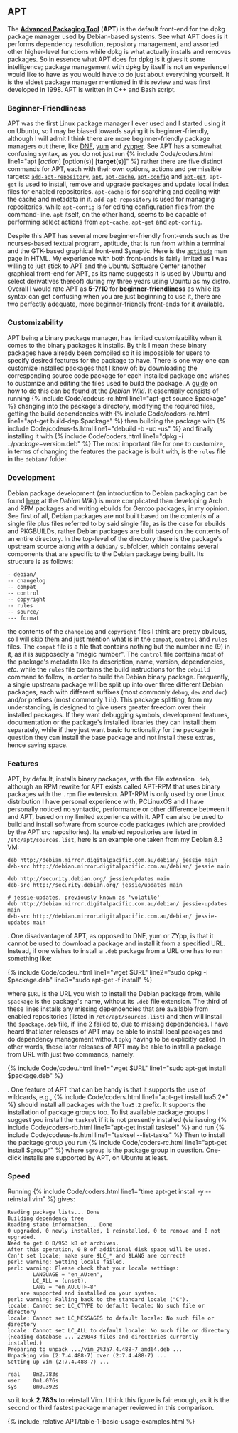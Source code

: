 ## APT
The [**Advanced Packaging Tool**](https://wiki.debian.org/Apt) (**APT**) is the default front-end for the dpkg package manager used by Debian-based systems. See what APT does is it performs dependency resolution, repository management, and assorted other higher-level functions while dpkg is what actually installs and removes packages. So in essence what APT does for dpkg is it gives it some intelligence; package management with dpkg by itself is not an experience I would like to have as you would have to do just about everything yourself. It is the eldest package manager mentioned in this review and was first developed in 1998. APT is written in C++ and Bash script.

### Beginner-Friendliness
APT was the first Linux package manager I ever used and I started using it on Ubuntu, so I may be biased towards saying it is beginner-friendly, although I will admit I think there are more beginner-friendly package managers out there, like [DNF](#dnf), [yum](#yum) and [zypper](#zypp). See APT has a somewhat confusing syntax, as you do not just run {% include Code/coders.html line1="apt [<i>action</i>] [option(s)] [<b>target</b>(<b>s</b>)]" %} rather there are five distinct commands for APT, each with their own options, actions and permissible targets: [`add-apt-repository`](/man/add-apt-repository.1.html), [`apt`](/man/apt.8.html), [`apt-cache`](/man/apt-cache.8.html), [`apt-config`](/man/apt-config.8.html) and [`apt-get`](/man/apt-get.8.html). `apt-get` is used to install, remove and upgrade packages and update local index files for enabled repositories. `apt-cache` is for searching and dealing with the cache and metadata in it. `add-apt-repository` is used for managing repositories, while `apt-config` is for editing configuration files from the command-line. `apt` itself, on the other hand, seems to be capable of performing select actions from `apt-cache`, `apt-get` and `apt-config`.

Despite this APT has several more beginner-friendly front-ends such as the ncurses-based textual program, aptitude, that is run from within a terminal and the GTK-based graphical front-end Synaptic. Here is the [`aptitude`](/man/aptitude.8.html) man page in HTML. My experience with both front-ends is fairly limited as I was willing to just stick to APT and the Ubuntu Software Center (another graphical front-end for APT, as its name suggests it is used by Ubuntu and select derivatives thereof) during my three years using Ubuntu as my distro. Overall I would rate APT as **5-7/10** for **beginner-friendliness** as while its syntax can get confusing when you are just beginning to use it, there are two perfectly adequate, more beginner-friendly front-ends for it available.

### Customizability
APT being a binary package manager, has limited customizability when it comes to the binary packages it installs. By this I mean these binary packages have already been compiled so it is impossible for users to specify desired features for the package to have. There is one way one can customize installed packages that I know of: by downloading the corresponding source code package for each installed package one wishes to customize and editing the files used to build the package. A [guide](https://wiki.debian.org/BuildingTutorial) on how to do this can be found at the *Debian Wiki*. It essentially consists of running {% include Code/codeus-rc.html line1="apt-get source $package" %} changing into the package's directory, modifying the required files, getting the build dependencies with {% include Code/coders-rc.html line1="apt-get build-dep $package" %} then building the package with {% include Code/codeus-fs.html line1="debuild -b -uc -us" %} and finally installing it with {% include Code/coders.html line1="dpkg -i ../$package-$version.deb" %} The most important file for one to customize, in terms of changing the features the package is built with, is the `rules` file in the `debian/` folder.

### Development
Debian package development (an introduction to Debian packaging can be found [here](https://wiki.debian.org/IntroDebianPackaging) at the *Debian Wiki*) is more complicated than developing Arch and RPM packages and writing ebuilds for Gentoo packages, in my opinion. See first of all, Debian packages are not built based on the contents of a single file plus files referred to by said single file, as is the case for ebuilds and PKGBUILDs, rather Debian packages are built based on the contents of an entire directory. In the top-level of the directory there is the package's upstream source along with a `debian/` subfolder, which contains several components that are specific to the Debian package being built. Its structure is as follows:

~~~
- debian/
-- changelog
-- compat
-- control
-- copyright
-- rules
-- source/
--- format
~~~

the contents of the `changelog` and `copyright` files I think are pretty obvious, so I will skip them and just mention what is in the `compat`, `control` and `rules` files. The `compat` file is a file that contains nothing but the number nine (9) in it, as it is supposedly a "magic number". The `control` file contains most of the package's metadata like its description, name, version, dependencies, *etc.* while the `rules` file contains the build instructions for the `debuild` command to follow, in order to build the Debian binary package. Frequently, a single upstream package will be split up into over three different Debian packages, each with different suffixes (most commonly `debug`, `dev` and `doc`) and/or prefixes (most commonly `lib`). This package splitting, from my understanding, is designed to give users greater freedom over their installed packages. If they want debugging symbols, development features, documentation or the package's installed libraries they can install them separately, while if they just want basic functionality for the package in question they can install the base package and not install these extras, hence saving space.

### Features
APT, by default, installs binary packages, with the file extension `.deb`, although an RPM rewrite for APT exists called APT-RPM that uses binary packages with the `.rpm` file extension. APT-RPM is only used by one Linux distribution I have personal experience with, PCLinuxOS and I have personally noticed no syntactic, performance or other difference between it and APT, based on my limited experience with it. APT can also be used to build and install software from source code packages (which are provided by the APT src repositories). Its enabled repositories are listed in `/etc/apt/sources.list`, here is an example one taken from my Debian 8.3 VM:

~~~
deb http://debian.mirror.digitalpacific.com.au/debian/ jessie main
deb-src http://debian.mirror.digitalpacific.com.au/debian/ jessie main

deb http://security.debian.org/ jessie/updates main
deb-src http://security.debian.org/ jessie/updates main

# jessie-updates, previously known as 'volatile'
deb http://debian.mirror.digitalpacific.com.au/debian/ jessie-updates main
deb-src http://debian.mirror.digitalpacific.com.au/debian/ jessie-updates main
~~~

. One disadvantage of APT, as opposed to DNF, yum or ZYpp, is that it cannot be used to download a package and install it from a specified URL. Instead, if one wishes to install a `.deb` package from a URL one has to run something like:

{% include Code/codeu.html line1="wget $URL" line2="sudo dpkg -i $package.deb" line3="sudo apt-get -f install" %}

where `$URL` is the URL you wish to install the Debian package from, while `$package` is the package's name, without its `.deb` file extension. The third of these lines installs any missing dependencies that are available from enabled repositories (listed in `/etc/apt/sources.list`) and then will install the `$package.deb` file, if line 2 failed to, due to missing dependencies. I have heard that later releases of APT may be able to install local packages and do dependency management without `dpkg` having to be explicitly called. In other words, these later releases of APT may be able to install a package from URL with just two commands, namely:

{% include Code/codeu.html line1="wget $URL" line1="sudo apt-get install $package.deb" %}

. One feature of APT that can be handy is that it supports the use of wildcards, e.g., {% include Code/coders.html line1="apt-get install lua5.2*" %} should install all packages with the `lua5.2` prefix. It supports the installation of package groups too. To list available package groups I suggest you install the `tasksel` if it is not presently installed (via issuing {% include Code/coders-rb.html line1="apt-get install tasksel" %} and run {% include Code/codeus-fs.html line1="tasksel --list-tasks" %} Then to install the package group you run {% include Code/coders-rc.html line1="apt-get install $group^" %} where `$group` is the package group in question. One-click installs are supported by APT, on Ubuntu at least.

### Speed
Running {% include Code/coders.html line1="time apt-get install -y --reinstall vim" %} gives:

~~~
Reading package lists... Done
Building dependency tree
Reading state information... Done
0 upgraded, 0 newly installed, 1 reinstalled, 0 to remove and 0 not upgraded.
Need to get 0 B/953 kB of archives.
After this operation, 0 B of additional disk space will be used.
Can't set locale; make sure $LC_* and $LANG are correct!
perl: warning: Setting locale failed.
perl: warning: Please check that your locale settings:
        LANGUAGE = "en_AU:en",
        LC_ALL = (unset),
        LANG = "en_AU.UTF-8"
    are supported and installed on your system.
perl: warning: Falling back to the standard locale ("C").
locale: Cannot set LC_CTYPE to default locale: No such file or directory
locale: Cannot set LC_MESSAGES to default locale: No such file or directory
locale: Cannot set LC_ALL to default locale: No such file or directory
(Reading database ... 229043 files and directories currently installed.)
Preparing to unpack .../vim_2%3a7.4.488-7_amd64.deb ...
Unpacking vim (2:7.4.488-7) over (2:7.4.488-7) ...
Setting up vim (2:7.4.488-7) ...

real    0m2.783s
user    0m1.076s
sys     0m0.392s
~~~

so it took **2.783s** to reinstall Vim. I think this figure is fair enough, as it is the second or third fastest package manager reviewed in this comparison.

{% include_relative APT/table-1-basic-usage-examples.html %}
